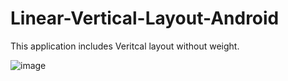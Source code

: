 # Linear-Vertical-Layout-Android
This application includes Veritcal layout without weight.

![image](https://user-images.githubusercontent.com/71166016/166877351-b39d27d3-a76f-4584-aa6e-4c3c3ad3557b.png)

